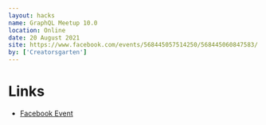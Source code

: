 ```yaml
---
layout: hacks
name: GraphQL Meetup 10.0
location: Online
date: 20 August 2021
site: https://www.facebook.com/events/568445057514250/568445060847583/
by: ['Creatorsgarten']
---
```


# Links

- [Facebook Event](https://www.facebook.com/events/568445057514250/568445060847583/)
